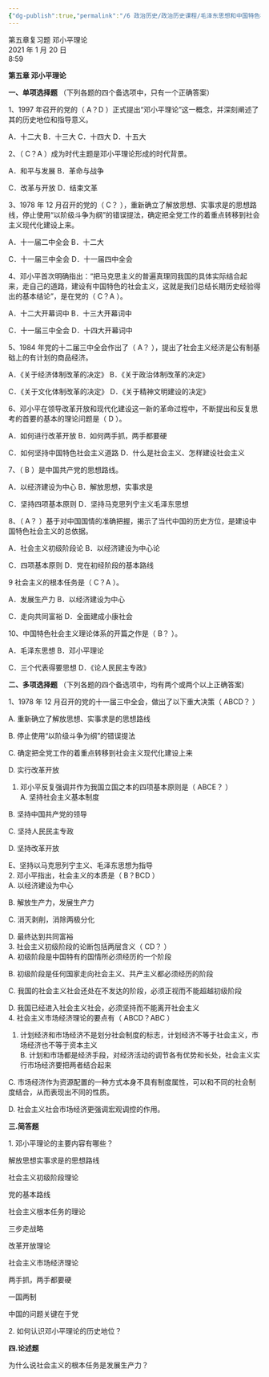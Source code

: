 ```yaml
---
{"dg-publish":true,"permalink":"/6 政治历史/政治历史课程/毛泽东思想和中国特色社会主义理论体系概论/第五章复习题 邓小平理论/","title":"第五章复习题 邓小平理论"}
---
```



第五章复习题 邓小平理论  
2021 年 1 月 20 日  
8:59

**第五章 邓小平理论**

**一、单项选择题** （下列各题的四个备选项中，只有一个正确答案）

1、1997 年召开的党的（ A？D ）正式提出“邓小平理论”这一概念，并深刻阐述了其的历史地位和指导意义。

A．十二大 B．十三大 C．十四大 D．十五大

2、（ C？A ）成为时代主题是邓小平理论形成的时代背景。

A．和平与发展 B．革命与战争

C．改革与开放 D．结束文革

3、1978 年 12 月召开的党的（ C？ ），重新确立了解放思想、实事求是的思想路线，停止使用“以阶级斗争为纲”的错误提法，确定把全党工作的着重点转移到社会主义现代化建设上来。

A．十一届二中全会 B．十二大

C．十一届三中全会 D．十一届四中全会

4、邓小平首次明确指出：“把马克思主义的普遍真理同我国的具体实际结合起来，走自己的道路，建设有中国特色的社会主义，这就是我们总结长期历史经验得出的基本结论”，是在党的（ C？A ）。

A．十二大开幕词中 B．十三大开幕词中

C．十一届三中全会 D．十四大开幕词中

5、1984 年党的十二届三中全会作出了（ A？ ），提出了社会主义经济是公有制基础上的有计划的商品经济。

A．《关于经济体制改革的决定》 B．《关于政治体制改革的决定》

C．《关于文化体制改革的决定》 D．《关于精神文明建设的决定》

6、邓小平在领导改革开放和现代化建设这一新的革命过程中，不断提出和反复思考的首要的基本的理论问题是（ D ）。

A．如何进行改革开放 B．如何两手抓，两手都要硬

C．如何坚持中国特色社会主义道路 D．什么是社会主义、怎样建设社会主义

7、（ B ）是中国共产党的思想路线。

A．以经济建设为中心 B．解放思想，实事求是

C．坚持四项基本原则 D．坚持马克思列宁主义毛泽东思想

8、（ A？ ）基于对中国国情的准确把握，揭示了当代中国的历史方位，是建设中国特色社会主义的总依据。

A．社会主义初级阶段论 B．以经济建设为中心论

C．四项基本原则 D．党在初经阶段的基本路线

9 社会主义的根本任务是（ C？A ）。

A．发展生产力 B．以经济建设为中心

C．走向共同富裕 D．全面建成小康社会

10、中国特色社会主义理论体系的开篇之作是（ B？ ）。

A．毛泽东思想 B．邓小平理论

C．三个代表得要思想 D．《论人民民主专政》

**二、多项选择题** （下列各题的四个备选项中，均有两个或两个以上正确答案)

1、1978 年 12 月召开的党的十一届三中全会，做出了以下重大决策（ ABCD？ ）

A. 重新确立了解放思想、实事求是的思想路线

B. 停止使用“以阶级斗争为纲”的错误提法

C. 确定把全党工作的着重点转移到社会主义现代化建设上来

D. 实行改革开放
1.  邓小平反复强调并作为我国立国之本的四项基本原则是（ ABCE？ ）  
A. 坚持社会主义基本制度

B. 坚持中国共产党的领导

C. 坚持人民民主专政

D. 坚持改革开放

E、坚持以马克思列宁主义、毛泽东思想为指导  
2.  邓小平指出，社会主义的本质是（ B？BCD ）  
A. 以经济建设为中心

B. 解放生产力，发展生产力

C. 消灭剥削，消除两极分化

D. 最终达到共同富裕  
3.  社会主义初级阶段的论断包括两层含义（ CD？ ）  
A. 初级阶段是中国特有的国情所必须经历的一个阶段

B. 初级阶段是任何国家走向社会主义、共产主义都必须经历的阶段

C. 我国的社会主义社会还处在不发达的阶段，必须正视而不能超越初级阶段

D. 我国已经进入社会主义社会，必须坚持而不能离开社会主义  
4.  社会主义市场经济理论的要点有（ ABCD？ABC ）
1.  计划经济和市场经济不是划分社会制度的标志，计划经济不等于社会主义，市场经济也不等于资本主义  
B. 计划和市场都是经济手段，对经济活动的调节各有优势和长处，社会主义实行市场经济要把两者结合起来

C. 市场经济作为资源配置的一种方式本身不具有制度属性，可以和不同的社会制度结合，从而表现出不同的性质。

D. 社会主义社会市场经济更强调宏观调控的作用。

**三.简答题**

1\. 邓小平理论的主要内容有哪些？

解放思想实事求是的思想路线

社会主义初级阶段理论

党的基本路线

社会主义根本任务的理论

三步走战略

改革开放理论

社会主义市场经济理论

两手抓，两手都要硬

一国两制

中国的问题关键在于党

2\. 如何认识邓小平理论的历史地位？

**四.论述题**

为什么说社会主义的根本任务是发展生产力？